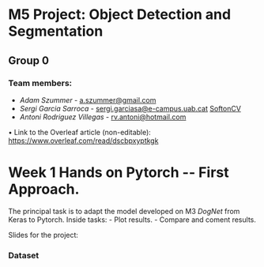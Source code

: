 # M5 Project: Object Detection and Segmentation
## Group 0

### Team members:
* _Adam Szummer_ - a.szummer@gmail.com []()
* _Sergi Garcia Sarroca_ - sergi.garciasa@e-campus.uab.cat [SoftonCV](https://github.com/SoftonCV)
* _Antoni Rodriguez Villegas_ - rv.antoni@hotmail.com []()

• Link to the Overleaf article (non-editable): https://www.overleaf.com/read/dscbpxyptkgk

# Week 1 Hands on Pytorch -- First Approach. 

The principal task is to adapt the model developed on M3 _DogNet_ from Keras to Pytorch. 
  Inside tasks: 
    - Plot results. 
    - Compare and coment results. 

Slides for the project: 

### Dataset 

